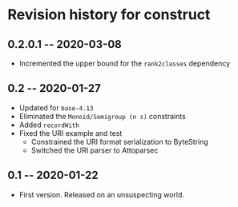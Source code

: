 # Revision history for construct

## 0.2.0.1 -- 2020-03-08

* Incremented the upper bound for the `rank2classes` dependency

## 0.2 -- 2020-01-27

* Updated for `base-4.13`
* Eliminated the `Monoid/Semigroup (n s)` constraints
* Added `recordWith`
* Fixed the URI example and test
  * Constrained the URI format serialization to ByteString
  * Switched the URI parser to Attoparsec

## 0.1 -- 2020-01-22

* First version. Released on an unsuspecting world.
